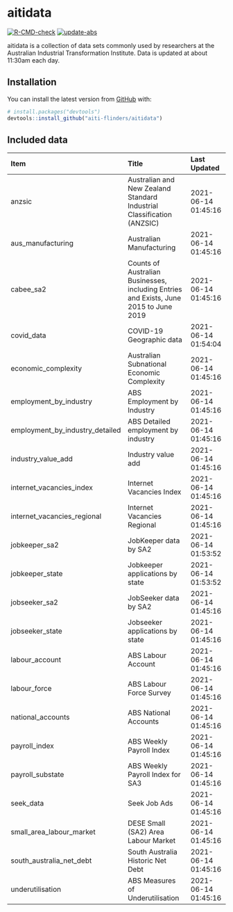 
<!-- README.md is generated from README.Rmd. Please edit that file -->

# aitidata

<!-- badges: start -->

[![R-CMD-check](https://github.com/aiti-flinders/aitidata/actions/workflows/R-CMD-check.yaml/badge.svg)](https://github.com/aiti-flinders/aitidata/actions/workflows/R-CMD-check.yaml)
[![update-abs](https://github.com/aiti-flinders/aitidata/workflows/update-abs/badge.svg)](https://github.com/aiti-flinders/aitidata/actions)
<!-- badges: end -->

aitidata is a collection of data sets commonly used by researchers at
the Australian Industrial Transformation Institute. Data is updated at
about 11:30am each day.

## Installation

You can install the latest version from [GitHub](https://github.com/)
with:

``` r
# install.packages("devtools")
devtools::install_github("aiti-flinders/aitidata")
```

## Included data

| Item                               | Title                                                                                 | Last Updated        |
| :--------------------------------- | :------------------------------------------------------------------------------------ | :------------------ |
| anzsic                             | Australian and New Zealand Standard Industrial Classification (ANZSIC)                | 2021-06-14 01:45:16 |
| aus\_manufacturing                 | Australian Manufacturing                                                              | 2021-06-14 01:45:16 |
| cabee\_sa2                         | Counts of Australian Businesses, including Entries and Exists, June 2015 to June 2019 | 2021-06-14 01:45:16 |
| covid\_data                        | COVID-19 Geographic data                                                              | 2021-06-14 01:54:04 |
| economic\_complexity               | Australian Subnational Economic Complexity                                            | 2021-06-14 01:45:16 |
| employment\_by\_industry           | ABS Employment by Industry                                                            | 2021-06-14 01:45:16 |
| employment\_by\_industry\_detailed | ABS Detailed employment by industry                                                   | 2021-06-14 01:45:16 |
| industry\_value\_add               | Industry value add                                                                    | 2021-06-14 01:45:16 |
| internet\_vacancies\_index         | Internet Vacancies Index                                                              | 2021-06-14 01:45:16 |
| internet\_vacancies\_regional      | Internet Vacancies Regional                                                           | 2021-06-14 01:45:16 |
| jobkeeper\_sa2                     | JobKeeper data by SA2                                                                 | 2021-06-14 01:53:52 |
| jobkeeper\_state                   | Jobkeeper applications by state                                                       | 2021-06-14 01:53:52 |
| jobseeker\_sa2                     | JobSeeker data by SA2                                                                 | 2021-06-14 01:45:16 |
| jobseeker\_state                   | Jobseeker applications by state                                                       | 2021-06-14 01:45:16 |
| labour\_account                    | ABS Labour Account                                                                    | 2021-06-14 01:45:16 |
| labour\_force                      | ABS Labour Force Survey                                                               | 2021-06-14 01:45:16 |
| national\_accounts                 | ABS National Accounts                                                                 | 2021-06-14 01:45:16 |
| payroll\_index                     | ABS Weekly Payroll Index                                                              | 2021-06-14 01:45:16 |
| payroll\_substate                  | ABS Weekly Payroll Index for SA3                                                      | 2021-06-14 01:45:16 |
| seek\_data                         | Seek Job Ads                                                                          | 2021-06-14 01:45:16 |
| small\_area\_labour\_market        | DESE Small (SA2) Area Labour Market                                                   | 2021-06-14 01:45:16 |
| south\_australia\_net\_debt        | South Australia Historic Net Debt                                                     | 2021-06-14 01:45:16 |
| underutilisation                   | ABS Measures of Underutilisation                                                      | 2021-06-14 01:45:16 |
